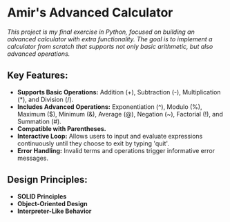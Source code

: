 # Amir's Advanced Calculator
*This project is my final exercise in Python, focused on building an advanced calculator with extra functionality.
The goal is to implement a calculator from scratch that supports not only basic arithmetic, but also advanced operations.*

## Key Features:
 - **Supports Basic Operations:** Addition (+), Subtraction (-), Multiplication (*), and Division (/).
 - **Includes Advanced Operations:** Exponentiation (^), Modulo (%), Maximum ($), Minimum (&), Average (@), Negation (~), Factorial (!), and Summation (#).
 - **Compatible with Parentheses.**
 - **Interactive Loop:** Allows users to input and evaluate expressions continuously until they choose to exit by typing 'quit'.
 - **Error Handling:** Invalid terms and operations trigger informative error messages.

## Design Principles:
 - **SOLID Principles**
 - **Object-Oriented Design**
 - **Interpreter-Like Behavior**